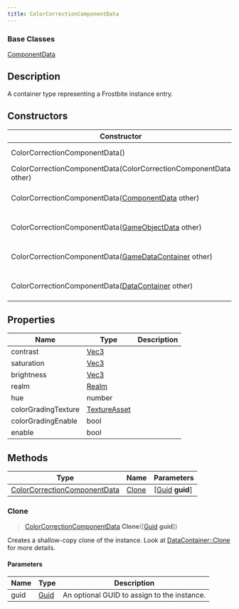```yaml
---
title: ColorCorrectionComponentData
---
```

### Base Classes

[ComponentData](/vext/ref/fb/componentdata/)

## Description

A container type representing a Frostbite instance entry.

## Constructors

| Constructor                                                                             | Description                                                                                                                                     |
| --------------------------------------------------------------------------------------- | ----------------------------------------------------------------------------------------------------------------------------------------------- |
| ColorCorrectionComponentData()                                                          | Create a new instance of this container type.                                                                                                   |
| ColorCorrectionComponentData(ColorCorrectionComponentData other)                        | Create a reference copy of an instance of the same type.                                                                                        |
| ColorCorrectionComponentData([ComponentData](/vext/ref/fb/componentdata/) other)                      | Upcast an instance of type [ComponentData](/vext/ref/fb/componentdata/) to [ColorCorrectionComponentData](/vext/ref/fb/colorcorrectioncomponentdata/).                      |
| ColorCorrectionComponentData([GameObjectData](/vext/ref/fb/gameobjectdata/) other)                    | Upcast an instance of type [GameObjectData](/vext/ref/fb/gameobjectdata/) to [ColorCorrectionComponentData](/vext/ref/fb/colorcorrectioncomponentdata/).                    |
| ColorCorrectionComponentData([GameDataContainer](/vext/ref/fb/gamedatacontainer/) other)              | Upcast an instance of type [GameDataContainer](/vext/ref/fb/gamedatacontainer/) to [ColorCorrectionComponentData](/vext/ref/fb/colorcorrectioncomponentdata/).              |
| ColorCorrectionComponentData([DataContainer](/vext/ref/shared/class/datacontainer) other) | Upcast an instance of type [DataContainer](/vext/ref/shared/class/datacontainer) to [ColorCorrectionComponentData](/vext/ref/fb/colorcorrectioncomponentdata/). |

## Properties

| Name                | Type                              | Description |
| ------------------- | --------------------------------- | ----------- |
| contrast            | [Vec3](/vext/ref/shared/class/vec3) |             |
| saturation          | [Vec3](/vext/ref/shared/class/vec3) |             |
| brightness          | [Vec3](/vext/ref/shared/class/vec3) |             |
| realm               | [Realm](/vext/ref/fb/realm/)                    |             |
| hue                 | number                            |             |
| colorGradingTexture | [TextureAsset](/vext/ref/fb/textureasset/)      |             |
| colorGradingEnable  | bool                              |             |
| enable              | bool                              |             |

## Methods

| Type                                                         | Name            | Parameters                                     |
| ------------------------------------------------------------ | --------------- | ---------------------------------------------- |
| [ColorCorrectionComponentData](/vext/ref/fb/colorcorrectioncomponentdata/) | [Clone](#clone) | \[[Guid](/vext/ref/shared/class/guid) **guid**\] |

### Clone

> [ColorCorrectionComponentData](/vext/ref/fb/colorcorrectioncomponentdata/) **Clone**(\[[Guid](/vext/ref/shared/class/guid) **guid**\])

Creates a shallow-copy clone of the instance. Look at [DataContainer::Clone](/vext/ref/shared/class/datacontainer#clone) for more details.

#### Parameters

| Name | Type         | Description                                 |
| ---- | ------------ | ------------------------------------------- |
| guid | [Guid](/vext/ref/shared/class/guid/) | An optional GUID to assign to the instance. |
